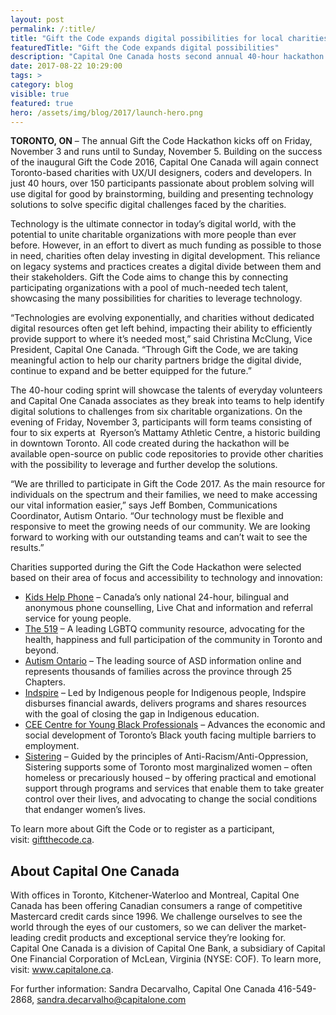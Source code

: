 ```yaml
---
layout: post
permalink: /:title/
title: "Gift the Code expands digital possibilities for local charities through tech talent"
featuredTitle: "Gift the Code expands digital possibilities"
description: "Capital One Canada hosts second annual 40-hour hackathon to help charities use digital for good."
date: 2017-08-22 10:29:00
tags: >
category: blog
visible: true
featured: true
hero: /assets/img/blog/2017/launch-hero.png
---
```


__TORONTO, ON__ – The annual Gift the Code Hackathon kicks off on Friday, November 3 and runs until to Sunday, November 5. Building on the success of the inaugural Gift the Code 2016, Capital One Canada will again connect Toronto-based charities with UX/UI designers, coders and developers. In just 40 hours, over 150 participants passionate about problem solving will use digital for good by brainstorming, building and presenting technology solutions to solve specific digital challenges faced by the charities.

Technology is the ultimate connector in today’s digital world, with the potential to unite charitable organizations with more people than ever before. However, in an effort to divert as much funding as possible to those in need, charities often delay investing in digital development. This reliance on legacy systems and practices creates a digital divide between them and their stakeholders. Gift the Code aims to change this by connecting participating organizations with a pool of much-needed tech talent, showcasing the many possibilities for charities to leverage technology.

 “Technologies are evolving exponentially, and charities without dedicated digital resources often get left behind, impacting their ability to efficiently provide support to where it’s needed most,” said Christina McClung, Vice President, Capital One Canada. “Through Gift the Code, we are taking meaningful action to help our charity partners bridge the digital divide, continue to expand and be better equipped for the future.”

The 40-hour coding sprint will showcase the talents of everyday volunteers and Capital One Canada associates as they break into teams to help identify digital solutions to challenges from six charitable organizations. On the evening of Friday, November 3, participants will form teams consisting of four to six experts at  Ryerson’s Mattamy Athletic Centre, a historic building in downtown Toronto. All code created during the hackathon will be available open-source on public code repositories to provide other charities with the possibility to leverage and further develop the solutions.

“We are thrilled to participate in Gift the Code 2017. As the main resource for individuals on the spectrum and their families, we need to make accessing our vital information easier,” says Jeff Bomben, Communications Coordinator, Autism Ontario. “Our technology must be flexible and responsive to meet the growing needs of our community. We are looking forward to working with our outstanding teams and can’t wait to see the results.”

Charities supported during the Gift the Code Hackathon were selected based on their area of focus and accessibility to technology and innovation:

- [Kids Help Phone](https://kidshelpphone.ca/) – Canada’s only national 24-hour, bilingual and anonymous phone counselling, Live Chat and information and referral service for young people.
- [The 519](http://www.the519.org/) – A leading LGBTQ community resource, advocating for the health, happiness and full participation of the community in Toronto and beyond.
- [Autism Ontario](http://www.autismontario.com/) – The leading source of ASD information online and represents thousands of families across the province through 25 Chapters.
- [Indspire](http://indspire.ca/) – Led by Indigenous people for Indigenous people, Indspire disburses financial awards, delivers programs and shares resources with the goal of closing the gap in Indigenous education.
- [CEE Centre for Young Black Professionals](http://www.ceetoronto.com/) – Advances the economic and social development of Toronto’s Black youth facing multiple barriers to employment.
- [Sistering](http://www.sistering.org/) – Guided by the principles of Anti-Racism/Anti-Oppression, Sistering supports some of Toronto most marginalized women – often homeless or precariously housed – by offering practical and emotional support through programs and services that enable them to take greater control over their lives, and advocating to change the social conditions that endanger women’s lives.

To learn more about Gift the Code or to register as a participant, visit: [giftthecode.ca](http://giftthecode.ca/).

## About Capital One Canada
With offices in Toronto, Kitchener-Waterloo and Montreal, Capital One Canada has been offering Canadian consumers a range of competitive Mastercard credit cards since 1996. We challenge ourselves to see the world through the eyes of our customers, so we can deliver the market-leading credit products and exceptional service they’re looking for. Capital One Canada is a division of Capital One Bank, a subsidiary of Capital One Financial Corporation of McLean, Virginia (NYSE: COF). To learn more, visit: www.capitalone.ca.

For further information:
Sandra Decarvalho, Capital One Canada
416-549-2868, [sandra.decarvalho@capitalone.com](mailto:sandra.decarvalho@capitalone.com)
